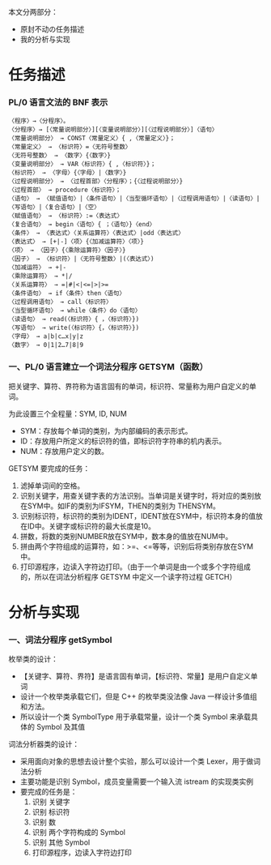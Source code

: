 本文分两部分：

*   原封不动の任务描述
*   我的分析与实现



# 任务描述

### PL/0 语言文法的 BNF 表示

```
〈程序〉→〈分程序〉。
〈分程序〉→ [〈常量说明部分〉][〈变量说明部分〉][〈过程说明部分〉]〈语句〉
〈常量说明部分〉 → CONST〈常量定义〉{ ,〈常量定义〉}；
〈常量定义〉 → 〈标识符〉=〈无符号整数〉
〈无符号整数〉 → 〈数字〉{〈数字〉}
〈变量说明部分〉 → VAR〈标识符〉{ ,〈标识符〉}；
〈标识符〉 → 〈字母〉{〈字母〉|〈数字〉}
〈过程说明部分〉 → 〈过程首部〉〈分程序〉；{〈过程说明部分〉}
〈过程首部〉 → procedure〈标识符〉；
〈语句〉 → 〈赋值语句〉|〈条件语句〉|〈当型循环语句〉|〈过程调用语句〉|〈读语句〉|〈写语句〉|〈复合语句〉|〈空〉
〈赋值语句〉 → 〈标识符〉:=〈表达式〉
〈复合语句〉 → begin〈语句〉{ ；〈语句〉}〈end〉
〈条件〉 → 〈表达式〉〈关系运算符〉〈表达式〉|odd〈表达式〉
〈表达式〉 → [+|-]〈项〉{〈加减运算符〉〈项〉}
〈项〉 → 〈因子〉{〈乘除运算符〉〈因子〉}
〈因子〉 → 〈标识符〉|〈无符号整数〉|(〈表达式〉)
〈加减运符〉 → +|-
〈乘除运算符〉 → *|/
〈关系运算符〉 → =|#|<|<=|>|>=
〈条件语句〉 → if〈条件〉then〈语句〉
〈过程调用语句〉 → call〈标识符〉
〈当型循环语句〉 → while〈条件〉do〈语句〉
〈读语句〉 → read(〈标识符〉{ ，〈标识符〉})
〈写语句〉 → write(〈标识符〉{，〈标识符〉})
〈字母〉 → a|b|c…x|y|z
〈数字〉 → 0|1|2…7|8|9
```

### 一、PL/0 语言建立一个词法分程序 GETSYM（函数）

把关键字、算符、界符称为语言固有的单词，标识符、常量称为用户自定义的单词。

为此设置三个全程量：SYM, ID, NUM 

*   SYM：存放每个单词的类别，为内部编码的表示形式。
*   ID：存放用户所定义的标识符的值，即标识符字符串的机内表示。
*   NUM：存放用户定义的数。

GETSYM 要完成的任务：

1.	滤掉单词间的空格。
2.	识别关键字，用查关键字表的方法识别。当单词是关键字时，将对应的类别放在SYM中。如IF的类别为IFSYM，THEN的类别为 THENSYM。
3.	识别标识符，标识符的类别为IDENT，IDENT放在SYM中，标识符本身的值放在ID中。关键字或标识符的最大长度是10。
4.	拼数，将数的类别NUMBER放在SYM中，数本身的值放在NUM中。
5.	拼由两个字符组成的运算符，如：>=、<=等等，识别后将类别存放在SYM中。
6.	打印源程序，边读入字符边打印。（由于一个单词是由一个或多个字符组成的，所以在词法分析程序 GETSYM 中定义一个读字符过程 GETCH）







# 分析与实现

### 一、词法分程序 getSymbol

枚举类的设计：

*   【关键字、算符、界符】是语言固有单词，【标识符、常量】是用户自定义单词
*   设计一个枚举类承载它们，但是 C++ 的枚举类没法像 Java 一样设计多值组和方法。
*   所以设计一个类 SymbolType 用于承载常量，设计一个类 Symbol 来承载具体的 Symbol 及其值

词法分析器类的设计：

*   采用面向对象的思想去设计整个实验，那么可以设计一个类 Lexer，用于做词法分析
*   主要功能是识别 Symbol，成员变量需要一个输入流 istream 的实现类实例
*   要完成的任务是：
    1.  识别 关键字
    2.  识别 标识符
    3.  识别 数
    4.  识别 两个字符构成的 Symbol
    5.  识别 其他 Symbol
    6.  打印源程序，边读入字符边打印


